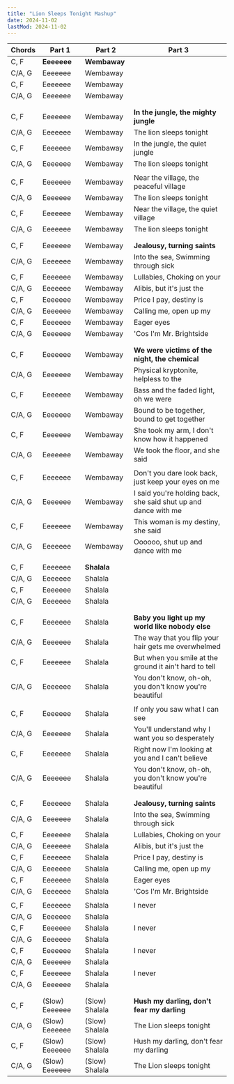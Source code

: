 ```yaml
---
title: "Lion Sleeps Tonight Mashup"
date: 2024-11-02
lastMod: 2024-11-02
---
```


| **Chords** | **Part 1** | **Part 2** | **Part 3** |
|------------|------------|------------|------------|
| C, F       | **Eeeeeee** | **Wembaway** | |
| C/A, G     | Eeeeeee | Wembaway | |
| C, F       | Eeeeeee | Wembaway | |
| C/A, G     | Eeeeeee | Wembaway | |
| | | | |
| | | | |
| C, F       | Eeeeeee | Wembaway | **In the jungle, the mighty jungle** |
| C/A, G     | Eeeeeee | Wembaway | The lion sleeps tonight |
| C, F       | Eeeeeee | Wembaway | In the jungle, the quiet jungle |
| C/A, G     | Eeeeeee | Wembaway | The lion sleeps tonight |
| | | | |
| C, F       | Eeeeeee | Wembaway | Near the village, the peaceful village |
| C/A, G     | Eeeeeee | Wembaway | The lion sleeps tonight |
| C, F       | Eeeeeee | Wembaway | Near the village, the quiet village |
| C/A, G     | Eeeeeee | Wembaway | The lion sleeps tonight |
| | | | |
| | | | |
| C, F       | Eeeeeee | Wembaway | **Jealousy, turning saints** |
| C/A, G     | Eeeeeee | Wembaway | Into the sea, Swimming through sick |
| C, F       | Eeeeeee | Wembaway | Lullabies, Choking on your |
| C/A, G     | Eeeeeee | Wembaway | Alibis, but it's just the |
| C, F       | Eeeeeee | Wembaway | Price I pay, destiny is |
| C/A, G     | Eeeeeee | Wembaway | Calling me, open up my |
| C, F       | Eeeeeee | Wembaway | Eager eyes |
| C/A, G     | Eeeeeee | Wembaway | 'Cos I'm Mr. Brightside |
| | | | |
| | | | |
| C, F       | Eeeeeee | Wembaway | **We were victims of the night, the chemical** |
| C/A, G     | Eeeeeee | Wembaway | Physical kryptonite, helpless to the |
| C, F       | Eeeeeee | Wembaway | Bass and the faded light, oh we were |
| C/A, G     | Eeeeeee | Wembaway | Bound to be together, bound to get together |
| C, F       | Eeeeeee | Wembaway | She took my arm, I don't know how it happened |
| C/A, G     | Eeeeeee | Wembaway | We took the floor, and she said |
| | | | |
| C, F       | Eeeeeee | Wembaway | Don't you dare look back, just keep your eyes on me |
| C/A, G     | Eeeeeee | Wembaway | I said you're holding back, she said shut up and dance with me |
| C, F       | Eeeeeee | Wembaway | This woman is my destiny, she said |
| C/A, G     | Eeeeeee | Wembaway | Oooooo, shut up and dance with me |
| | | | |
| | | | |
| C, F       | Eeeeeee | **Shalala** | |
| C/A, G     | Eeeeeee | Shalala | |
| C, F       | Eeeeeee | Shalala | |
| C/A, G     | Eeeeeee | Shalala | |
| | | | |
| | | | |
| C, F       | Eeeeeee | Shalala | **Baby you light up my world like nobody else** |
| C/A, G     | Eeeeeee | Shalala | The way that you flip your hair gets me overwhelmed |
| C, F       | Eeeeeee | Shalala | But when you smile at the ground it ain't hard to tell |
| C/A, G     | Eeeeeee | Shalala | You don't know, oh-oh, you don't know you're beautiful |
| | | | |
| C, F       | Eeeeeee | Shalala | If only you saw what I can see |
| C/A, G     | Eeeeeee | Shalala | You'll understand why I want you so desperately |
| C, F       | Eeeeeee | Shalala | Right now I'm looking at you and I can't believe |
| C/A, G     | Eeeeeee | Shalala | You don't know, oh-oh, you don't know you're beautiful |
| | | | |
| | | | |
| C, F       | Eeeeeee | Shalala | **Jealousy, turning saints** |
| C/A, G     | Eeeeeee | Shalala | Into the sea, Swimming through sick |
| C, F       | Eeeeeee | Shalala | Lullabies, Choking on your |
| C/A, G     | Eeeeeee | Shalala | Alibis, but it's just the |
| C, F       | Eeeeeee | Shalala | Price I pay, destiny is |
| C/A, G     | Eeeeeee | Shalala | Calling me, open up my |
| C, F       | Eeeeeee | Shalala | Eager eyes |
| C/A, G     | Eeeeeee | Shalala | 'Cos I'm Mr. Brightside |
| | | | |
| C, F       | Eeeeeee | Shalala | I never |
| C/A, G     | Eeeeeee | Shalala |  |
| C, F       | Eeeeeee | Shalala | I never |
| C/A, G     | Eeeeeee | Shalala |  |
| C, F       | Eeeeeee | Shalala | I never |
| C/A, G     | Eeeeeee | Shalala |  |
| C, F       | Eeeeeee | Shalala | I never |
| C/A, G     | Eeeeeee | Shalala |  |
| | | | |
| | | | |
| C, F       | (Slow) Eeeeeee | (Slow) Shalala | **Hush my darling, don't fear my darling** |
| C/A, G     | (Slow) Eeeeeee | (Slow) Shalala | The Lion sleeps tonight |
| C, F       | (Slow) Eeeeeee | (Slow) Shalala | Hush my darling, don't fear my darling |
| C/A, G     | (Slow) Eeeeeee | (Slow) Shalala | The Lion sleeps tonight |